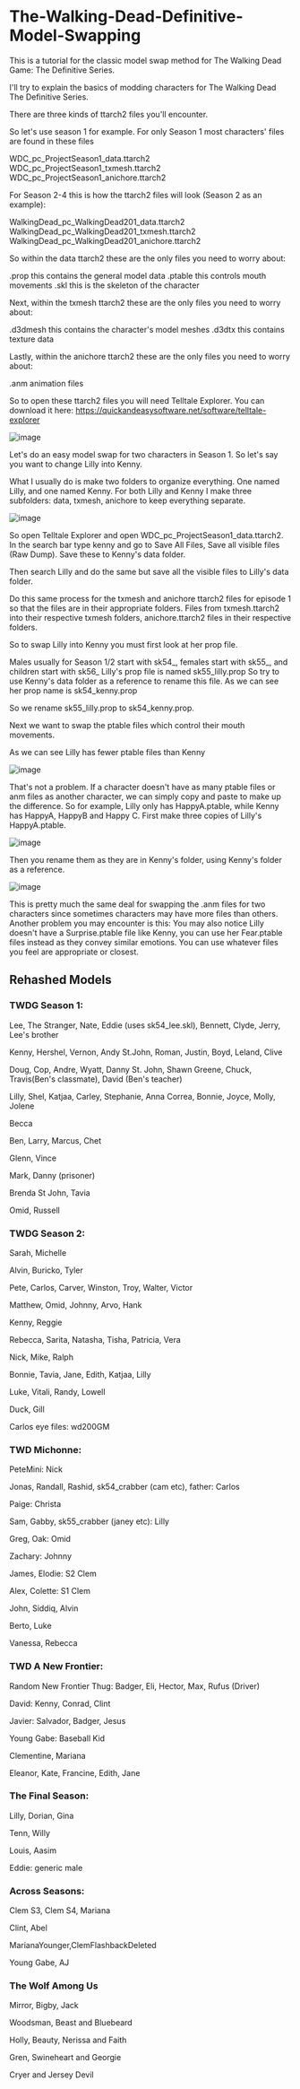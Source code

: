 # The-Walking-Dead-Definitive-Model-Swapping
This is a tutorial for the classic model swap method for The Walking Dead Game: The Definitive Series. 

I'll try to explain the basics of modding characters for The Walking Dead The Definitive Series.

There are three kinds of ttarch2 files you'll encounter.

So let's use season 1 for example. For only Season 1 most characters' files are found in these files

WDC_pc_ProjectSeason1_data.ttarch2
WDC_pc_ProjectSeason1_txmesh.ttarch2
WDC_pc_ProjectSeason1_anichore.ttarch2

For Season 2-4 this is how the ttarch2 files will look (Season 2 as an example):

WalkingDead_pc_WalkingDead201_data.ttarch2
WalkingDead_pc_WalkingDead201_txmesh.ttarch2
WalkingDead_pc_WalkingDead201_anichore.ttarch2

So within the data ttarch2 these are the only files you need to worry about:

.prop this contains the general model data
.ptable this controls mouth movements
.skl this is the skeleton of the character

Next, within the txmesh ttarch2 these are the only files you need to worry about:

.d3dmesh this contains the character's model meshes
.d3dtx this contains texture data

Lastly, within the anichore ttarch2 these are the only files you need to worry about:

.anm animation files

So to open these ttarch2 files you will need Telltale Explorer. You can download it here: https://quickandeasysoftware.net/software/telltale-explorer

![image](https://github.com/user-attachments/assets/64591c45-0d84-46e4-a88b-44a2e1df0dce)



Let's do an easy model swap for two characters in Season 1. So let's say you want to change Lilly into Kenny. 

What I usually do is make two folders to organize everything. One named Lilly, and one named Kenny.
For both Lilly and Kenny I make three subfolders: data, txmesh, anichore to keep everything separate.

![image](https://github.com/user-attachments/assets/03230ccd-cd1c-4d6d-a453-bb5ac54da6f8)


So open Telltale Explorer and open WDC_pc_ProjectSeason1_data.ttarch2. In the search bar type kenny and go to Save All Files,  Save all visible files (Raw Dump). Save these to Kenny's data folder. 

Then search Lilly and do the same but save all the visible files to Lilly's data folder.

Do this same process for the txmesh and anichore ttarch2 files for episode 1 so that the files are in their appropriate folders. Files from txmesh.ttarch2 into their respective txmesh folders, anichore.ttarch2 files in their respective folders.

So to swap Lilly into Kenny you must first look at her prop file.

Males usually for Season 1/2 start with sk54_, females start with sk55_, and children start with sk56_
Lilly's prop file is named sk55_lilly.prop
So try to use Kenny's data folder as a reference to rename this file. As we can see her prop name is sk54_kenny.prop

So we rename sk55_lilly.prop to sk54_kenny.prop.

Next we want to swap the ptable files which control their mouth movements. 

As we can see Lilly has fewer ptable files than Kenny

![image](https://github.com/user-attachments/assets/bd013fdf-e6b6-4df8-b6ef-0f8a241b124a)


That's not a problem. If a character doesn't have as many ptable files or anm files as another character, we can simply copy and paste to make up the difference.
So for example, Lilly only has HappyA.ptable, while Kenny has HappyA, HappyB and Happy C. First make three copies of Lilly's HappyA.ptable.

![image](https://github.com/user-attachments/assets/255134cc-38fa-4fe1-8021-2a66fe6efc42)

Then you rename them as they are in Kenny's folder, using Kenny's folder as a reference. 

![image](https://github.com/user-attachments/assets/2620efad-c22b-45d9-b51f-bf74673fe156)


This is pretty much the same deal for swapping the .anm files for two characters since sometimes characters may have more files than others.
Another problem you may encounter is this:
You may also notice Lilly doesn't have a Surprise.ptable file like Kenny, you can use her Fear.ptable files instead as they convey similar emotions. You can use whatever files you feel are appropriate or closest.







## Rehashed Models 

### TWDG Season 1:

Lee, The Stranger, Nate, Eddie (uses sk54_lee.skl), Bennett, Clyde, Jerry, Lee's brother

Kenny, Hershel, Vernon, Andy St.John, Roman, Justin, Boyd, Leland, Clive

Doug, Cop, Andre, Wyatt, Danny St. John, Shawn Greene, Chuck, Travis(Ben's classmate), David (Ben's teacher)

Lilly, Shel, Katjaa, Carley, Stephanie, Anna Correa, Bonnie, Joyce, Molly, Jolene

Becca

Ben, Larry, Marcus, Chet

Glenn, Vince

Mark, Danny (prisoner)

Brenda St John, Tavia

Omid, Russell



### TWDG Season 2:

Sarah, Michelle

Alvin, Buricko, Tyler

Pete, Carlos, Carver, Winston, Troy, Walter, Victor

Matthew, Omid, Johnny, Arvo, Hank

Kenny, Reggie

Rebecca, Sarita, Natasha, Tisha, Patricia, Vera

Nick, Mike, Ralph

Bonnie, Tavia, Jane, Edith, Katjaa, Lilly

Luke, Vitali, Randy, Lowell

Duck, Gill

Carlos eye files: wd200GM

### TWD Michonne:

PeteMini: Nick

Jonas, Randall, Rashid, sk54_crabber (cam etc), father: Carlos

Paige: Christa

Sam, Gabby, sk55_crabber (janey etc): Lilly

Greg, Oak: Omid

Zachary: Johnny

James, Elodie: S2 Clem

Alex, Colette: S1 Clem

John, Siddiq, Alvin

Berto, Luke

Vanessa, Rebecca


### TWD A New Frontier:

Random New Frontier Thug: Badger, Eli, Hector, Max, Rufus (Driver)

David: Kenny, Conrad, Clint

Javier: Salvador, Badger, Jesus

Young Gabe: Baseball Kid

Clementine, Mariana

Eleanor, Kate, Francine, Edith, Jane

### The Final Season:

Lilly, Dorian, Gina

Tenn, Willy

Louis, Aasim

Eddie: generic male

### Across Seasons:
Clem S3, Clem S4, Mariana

Clint, Abel

MarianaYounger,ClemFlashbackDeleted

Young Gabe, AJ

### The Wolf Among Us

Mirror, Bigby, Jack

Woodsman, Beast and Bluebeard

Holly, Beauty, Nerissa and Faith

Gren, Swineheart and Georgie

Cryer and Jersey Devil 

